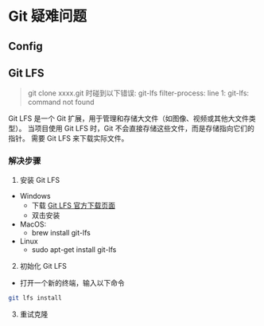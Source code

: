 # Git 疑难问题

## Config

## Git LFS

> git clone xxxx.git 时碰到以下错误:
> git-lfs filter-process: line 1: git-lfs: command not found

Git LFS 是一个 Git 扩展，用于管理和存储大文件（如图像、视频或其他大文件类型）。
当项目使用 Git LFS 时，Git 不会直接存储这些文件，而是存储指向它们的指针。
需要 Git LFS 来下载实际文件。

### 解决步骤

1. 安装 Git LFS

- Windows
  - 下载 [Git LFS 官方下载页面](https://git-lfs.github.com/)
  - 双击安装
- MacOS:
  - brew install git-lfs
- Linux
  - sudo apt-get install git-lfs

2. 初始化 Git LFS

- 打开一个新的终端，输入以下命令

```bash {.line-numbers}
git lfs install
```

3. 重试克隆
